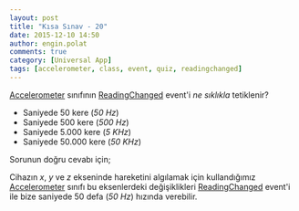 ```yaml
---
layout: post
title: "Kısa Sınav - 20"
date: 2015-12-10 14:50
author: engin.polat
comments: true
category: [Universal App]
tags: [accelerometer, class, event, quiz, readingchanged]
---
```

<a href="http://msdn.microsoft.com/library/windows/apps/microsoft.devices.sensors.accelerometer" target="_blank">Accelerometer</a> sınıfının <a href="http://msdn.microsoft.com/library/windows/apps/microsoft.devices.sensors.accelerometer.readingchanged" target="_blank">ReadingChanged</a> event'i *ne sıklıkla* tetiklenir?



*   Saniyede 50 kere (*50 Hz*)
*   Saniyede 500 kere (*500 Hz*)
*   Saniyede 5.000 kere (*5 KHz*)
*   Saniyede 50.000 kere (*50 KHz*)

Sorunun doğru cevabı için; <!--more-->

Cihazın *x*, *y* ve *z* ekseninde hareketini algılamak için kullandığımız <a href="http://msdn.microsoft.com/library/windows/apps/microsoft.devices.sensors.accelerometer" target="_blank">Accelerometer</a> sınıfı bu eksenlerdeki değişiklikleri <a href="http://msdn.microsoft.com/library/windows/apps/microsoft.devices.sensors.accelerometer.readingchanged" target="_blank">ReadingChanged</a> event'i ile bize saniyede 50 defa (*50 Hz*) hızında verebilir.

